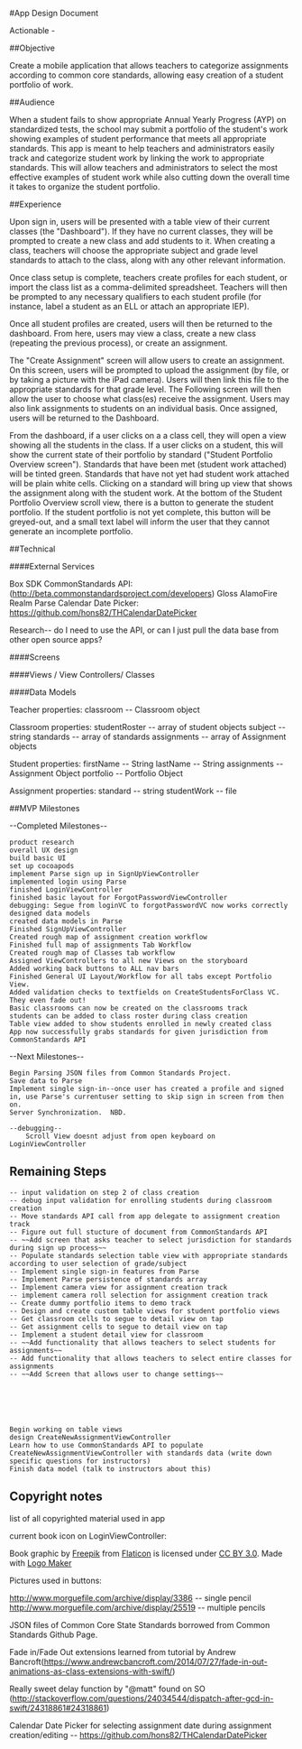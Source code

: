 #App Design Document

Actionable -


##Objective

Create a mobile application that allows teachers to categorize assignments according to common core standards, allowing easy creation of a student portfolio of work.

##Audience

When a student fails to show appropriate Annual Yearly Progress (AYP) on standardized tests, the school may submit a portfolio of the student's work showing examples of student performance that meets all appropriate standards.  This app is meant to help teachers and administrators easily track and categorize student work by linking the work to appropriate standards.  This will allow teachers and administrators to select the most effective examples of student work while also cutting down the overall time it takes to organize the student portfolio.

##Experience

Upon sign in, users will be presented with a table view of their current classes (the "Dashboard").  If they have no current classes, they will be prompted to create a new class and add students to it.  When creating a class, teachers will choose the appropriate subject and grade level standards to attach to the class, along with any other relevant information.  

Once class setup is complete, teachers create profiles for each student, or import the class list as a comma-delimited spreadsheet.  Teachers will then be prompted to any necessary qualifiers to each student profile (for instance, label a student as an ELL or attach an appropriate IEP).  

Once all student profiles are created, users will then be returned to the dashboard.  From here, users may view a class, create a new class (repeating the previous process), or create an assignment.  

The "Create Assignment" screen will allow users to create an assignment.  On this screen, users will be prompted to upload the assignment (by file, or by taking a picture with the iPad camera).  Users will then link this file to the appropriate standards for that grade level.  The Following screen will then allow the user to choose what class(es) receive the assignment.  Users may also link assignments to students on an individual basis.  Once assigned, users will be returned to the Dashboard.  

From the dashboard, if a user clicks on a a class cell, they will open a view showing all the students in the class.  If a user clicks on a student, this will show the current state of their portfolio by standard ("Student Portfolio Overview screen").  Standards that have been met (student work attached) will be tinted green.  Standards that have not yet had student work attached will be plain white cells.  Clicking on a standard will bring up view that shows the assignment along with the student work.  At the bottom of the Student Portfolio Overview scroll view, there is a button to generate the student portfolio.  If the student portfolio is not yet complete, this button will be greyed-out, and a small text label will inform the user that they cannot generate an incomplete portfolio.




##Technical

####External Services

Box SDK
CommonStandards API: (http://beta.commonstandardsproject.com/developers)
Gloss
AlamoFire
Realm
Parse
Calendar Date Picker:  https://github.com/hons82/THCalendarDatePicker

Research-- do I need to use the API, or can I just pull the data base from other open source apps?



####Screens



####Views / View Controllers/ Classes


####Data Models

Teacher
    properties:
        classroom -- Classroom object


Classroom
    properties:
        studentRoster -- array of student objects
        subject -- string
        standards -- array of standards
        assignments -- array of Assignment objects


Student
    properties:
        firstName -- String
        lastName -- String
        assignments -- Assignment Object
        portfolio -- Portfolio Object

Assignment
    properties:
        standard -- string
        studentWork -- file







##MVP Milestones

--Completed Milestones--

    product research
    overall UX design
    build basic UI
    set up cocoapods
    implement Parse sign up in SignUpViewController
    implemented login using Parse
    finished LoginViewController
    finished basic layout for ForgotPasswordViewController
    debugging: Segue from loginVC to forgotPasswordVC now works correctly
    designed data models
    created data models in Parse
    Finished SignUpViewController
    Created rough map of assignment creation workflow
    Finished full map of assignments Tab Workflow
    Created rough map of Classes tab workflow
    Assigned ViewControllers to all new Views on the storyboard
    Added working back buttons to ALL nav bars
    Finished General UI Layout/Workflow for all tabs except Portfolio View.
    Added validation checks to textfields on CreateStudentsForClass VC.  They even fade out!
    Basic classrooms can now be created on the classrooms track
    students can be added to class roster during class creation
    Table view added to show students enrolled in newly created class
    App now successfully grabs standards for given jurisdiction from CommonStandards API


--Next Milestones--

    Begin Parsing JSON files from Common Standards Project.
    Save data to Parse
    Implement single sign-in--once user has created a profile and signed in, use Parse's currentuser setting to skip sign in screen from then on.
    Server Synchronization.  NBD.
    
    --debugging--
        Scroll View doesnt adjust from open keyboard on LoginViewController 


## Remaining Steps

    -- input validation on step 2 of class creation
    -- debug input validation for enrolling students during classroom creation
    -- Move standards API call from app delegate to assignment creation track
    -- Figure out full stucture of document from CommonStandards API
    -- ~~Add screen that asks teacher to select jurisdiction for standards during sign up process~~ 
    -- Populate standards selection table view with appropriate standards according to user selection of grade/subject
    -- Implement single sign-in features from Parse
    -- Implement Parse persistence of standards array
    -- Implement camera view for assignment creation track
    -- implement camera roll selection for assignment creation track
    -- Create dummy portfolio items to demo track
    -- Design and create custom table views for student portfolio views
    -- Get classroom cells to segue to detail view on tap
    -- Get assignment cells to segue to detail view on tap
    -- Implement a student detail view for classroom
    -- ~~Add functionality that allows teachers to select students for assignments~~
    -- Add functionality that allows teachers to select entire classes for assignments
    -- ~~Add Screen that allows user to change settings~~
    





    Begin working on table views
    design CreateNewAssignmentViewController
    Learn how to use CommonStandards API to populate CreateNewAssignmentViewController with standards data (write down specific questions for instructors)
    Finish data model (talk to instructors about this)


## Copyright notes

list of all copyrighted material used in app

current book icon on LoginViewController:

Book graphic by <a href="http://www.freepik.com/">Freepik</a> from <a href="http://www.flaticon.com/">Flaticon</a> is licensed under <a href="http://creativecommons.org/licenses/by/3.0/" title="Creative Commons BY 3.0">CC BY 3.0</a>. Made with <a href="http://logomakr.com" title="Logo Maker">Logo Maker</a>

Pictures used in buttons:

http://www.morguefile.com/archive/display/3386 -- single pencil
http://www.morguefile.com/archive/display/25519 -- multiple pencils

JSON files of Common Core State Standards borrowed from Common Standards Github Page.  

Fade in/Fade Out extensions learned from tutorial by Andrew Bancroft(https://www.andrewcbancroft.com/2014/07/27/fade-in-out-animations-as-class-extensions-with-swift/)

Really sweet delay function by "@matt" found on SO (http://stackoverflow.com/questions/24034544/dispatch-after-gcd-in-swift/24318861#24318861)

Calendar Date Picker for selecting assignment date during assignment creation/editing -- https://github.com/hons82/THCalendarDatePicker





